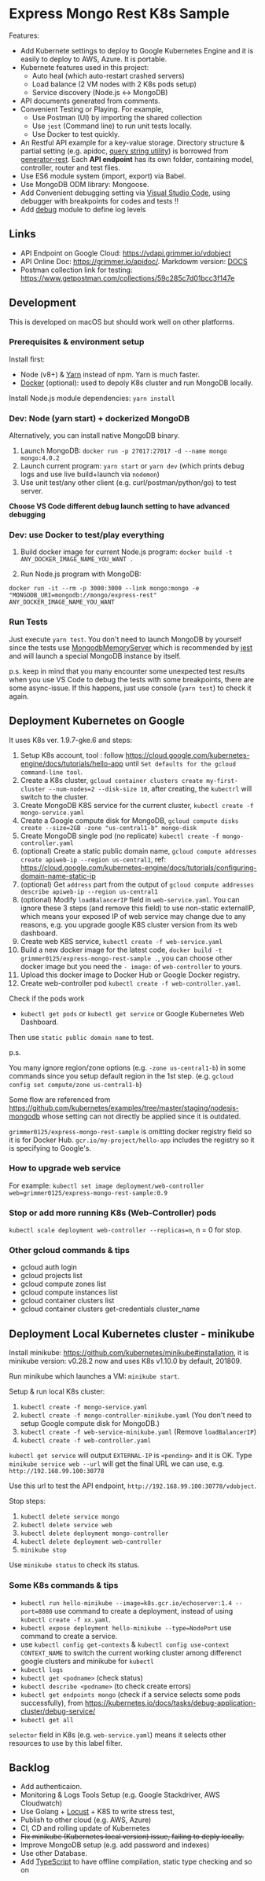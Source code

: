 # Express Mongo Rest K8s Sample

Features:
- Add Kubernete settings to deploy to Google Kubernetes Engine and it is easily to deploy to AWS, Azure. It is portable.   
- Kubernete features used in this project:
    - Auto heal (which auto-restart crashed servers)
    - Load balance (2 VM nodes with 2 K8s pods setup)
    - Service discovery (Node.js <-> MongoDB)
- API documents generated from comments.   
- Convenient Testing or Playing. For example,
    - Use Postman (UI) by importing the shared collection
    - Use `jest` (Command line) to run unit tests locally.
    - Use Docker to test quickly.
- An Restful API example for a key-value storage. Directory structure & partial setting (e.g. apidoc, [query string utility](https://github.com/diegohaz/querymen)) is borrowed from [generator-rest](https://github.com/diegohaz/generator-rest). Each **API endpoint** has its own folder, containing model, controller, router and test flies.
- Use ES6 module system (import, export) via Babel.
- Use MongoDB ODM library: Mongoose.
- Add Convenient debugging setting via [Visual Studio Code](https://code.visualstudio.com/), using debugger with breakpoints for codes and tests !!
- Add [debug](https://www.npmjs.com/package/debug) module to define log levels

## Links

- API Endpoint on Google Cloud: https://vdapi.grimmer.io/vdobject
- API Online Doc: https://grimmer.io/apidoc/. Markdowm version: [DOCS](DOCS.md)
- Postman collection link for testing: https://www.getpostman.com/collections/59c285c7d01bcc3f147e

## Development

This is developed on macOS but should work well on other platforms.

### Prerequisites & environment setup

Install first:
- Node (v8+) & [Yarn](https://yarnpkg.com/en/) instead of npm. Yarn is much faster.
- [Docker](https://docs.docker.com/install/#supported-platforms) (optional): used to depoly K8s cluster and run MongoDB locally.

Install Node.js module dependencies:
`yarn install`

### Dev: Node (yarn start) + dockerized MongoDB

Alternatively, you can install native MongoDB binary.

1. Launch MongoDB: `docker run -p 27017:27017 -d --name mongo mongo:4.0.2`
2. Launch current program: `yarn start` or `yarn dev` (which prints debug logs and use live build+launch via `nodemon`)
3. Use unit test/any other client (e.g. curl/postman/python/go) to test server.

**Choose VS Code different debug launch setting to have advanced debugging**

### Dev: use Docker to test/play everything

1. Build docker image for current Node.js program: `docker build -t ANY_DOCKER_IMAGE_NAME_YOU_WANT .`

2. Run Node.js program with MongoDB:

```
docker run -it --rm -p 3000:3000 --link mongo:mongo -e "MONGODB_URI=mongodb://mongo/express-rest" ANY_DOCKER_IMAGE_NAME_YOU_WANT
```

### Run Tests

Just execute `yarn test`. You don't need to launch MongoDB by yourself since the tests use [MongodbMemoryServer](https://github.com/nodkz/mongodb-memory-server) which is recommended by [jest](https://jestjs.io/docs/en/mongodb) and will launch a special MongoDB instance by itself.

p.s. keep in mind that you many encounter some unexpected test results when you use VS Code to debug the tests with some breakpoints, there are some async-issue. If this happens, just use console (`yarn test`) to check it again.

## Deployment Kubernetes on Google

It uses K8s ver. 1.9.7-gke.6 and steps:

1. Setup K8s account, tool : follow https://cloud.google.com/kubernetes-engine/docs/tutorials/hello-app until `Set defaults for the gcloud command-line tool`.
2. Create a K8s cluster, `gcloud container clusters create my-first-cluster --num-nodes=2 --disk-size 10`, after creating, the  `kubectrl` will switch to the cluster.
3. Create MongoDB K8S service for the current cluster, `kubectl create -f mongo-service.yaml`
4. Create a Google compute disk for MongoDB, `gcloud compute disks create --size=2GB -zone "us-central1-b" mongo-disk`
5. Create MongoDB single pod (no replicate) `kubectl create -f mongo-controller.yaml`
6. (optional) Create a static public domain name, `gcloud compute addresses create apiweb-ip --region us-central1`, ref: https://cloud.google.com/kubernetes-engine/docs/tutorials/configuring-domain-name-static-ip
7. (optional) Get `address` part from the output of `gcloud compute addresses describe apiweb-ip --region us-central1`
8. (optional) Modify `loadBalancerIP` field in `web-service.yaml`. You can ignore these 3 steps (and remove this field) to use non-static externalIP, which means your exposed IP of web service may change due to any reasons, e.g. you upgrade google K8S cluster version from its web dashboard.
9. Create web K8S service, `kubectl create -f web-service.yaml`
10. Build a new docker image for the latest code, `docker build -t grimmer0125/express-mongo-rest-sample .`, you can choose other docker image but you need the `- image:` of `web-controller` to yours.
11. Upload this docker image to Docker Hub or Google Docker registry.
12. Create web-controller pod `kubectl create -f web-controller.yaml`.

Check if the pods work
- `kubectl get pods` or `kubectl get service` or Google Kubernetes Web Dashboard.

Then use `static public domain name` to test.

p.s.

You many ignore region/zone options (e.g. `-zone us-central1-b`) in some commands since you setup default region in the 1st step. (e.g. `gcloud config set compute/zone us-central1-b`)

Some flow are referenced from https://github.com/kubernetes/examples/tree/master/staging/nodesjs-mongodb whose setting can not directly be applied since it is outdated.

`grimmer0125/express-mongo-rest-sample` is omitting docker registry field so it is for Docker Hub. `gcr.io/my-project/hello-app` includes the registry so it is specifying to Google's.

### How to upgrade web service

For example: `kubectl set image deployment/web-controller web=grimmer0125/express-mongo-rest-sample:0.9`

### Stop or add more running K8s (Web-Controller) pods

`kubectl scale deployment web-controller --replicas=n`, n = 0 for stop.

### Other gcloud commands & tips

- gcloud auth login
- gcloud projects list
- gcloud compute zones list
- gcloud compute instances list
- gcloud container clusters list
- gcloud container clusters get-credentials cluster_name

## Deployment Local Kubernetes cluster - minikube

Install minikube: https://github.com/kubernetes/minikube#installation, it is minikube version: v0.28.2 now and uses K8s v1.10.0 by default, 201809.

Run minikube which launches a VM: `minikube start`.

Setup & run local K8s cluster:
1. `kubectl create -f mongo-service.yaml`
2. `kubectl create -f mongo-controller-minikube.yaml` (You don't need to setup Google compute disk for MongoDB.)
3. `kubectl create -f web-service-minikube.yaml` (Remove `loadBalancerIP`)
4. `kubectl create -f web-controller.yaml`

`kubectl get service` will output `EXTERNAL-IP` is `<pending>` and it is OK. Type `minikube service web --url` will get the final URL we can use, e.g. `http://192.168.99.100:30778`

Use this url to test the API endpoint, `http://192.168.99.100:30778/vdobject`.

Stop steps:
1. `kubectl delete service mongo`
2. `kubectl delete service web`
3. `kubectl delete deployment mongo-controller`
4. `kubectl delete deployment web-controller`
3. `minikube stop`

Use `minikube status` to check its status.

### Some K8s commands & tips

* `kubectl run hello-minikube --image=k8s.gcr.io/echoserver:1.4 --port=8080` use command to create a deployment, instead of using `kubectl create -f xx.yaml`.
* `kubectl expose deployment hello-minikube --type=NodePort` use command to create a service.
* use `kubectl config get-contexts` & `kubectl config use-context CONTEXT_NAME` to switch the current working cluster among differenct google clusters and minikube for `kubectl`
* `kubectl logs`
* `kubectl get <podname>` (check status)
* `kubectl describe <podname>` (to check create errors)
* `kubectl get endpoints mongo` (check if a service selects some pods successfully), from https://kubernetes.io/docs/tasks/debug-application-cluster/debug-service/
* `kubectl get all`

`selector` field in K8s (e.g. `web-service.yaml`) means it selects other resources to use by this label filter.

## Backlog

- Add authenticaion.
- Monitoring & Logs Tools Setup (e.g. Google Stackdriver, AWS Cloudwatch)
- Use Golang + [Locust](https://locust.io/to) + K8S to write stress test,
- Publish to other cloud (e.g. AWS, Azure)
- CI, CD and rolling update of Kubernetes
- ~~Fix minikube (Kubernetes local version) issue, failing to deply locally.~~
- Improve MongoDB setup (e.g. add password and indexes)
- Use other Database.
- Add [TypeScript](https://www.typescriptlang.org/) to have offline compilation, static type checking and so on
